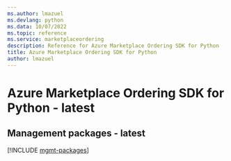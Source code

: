 ```yaml
---
ms.author: lmazuel
ms.devlang: python
ms.data: 10/07/2022
ms.topic: reference
ms.service: marketplaceordering
description: Reference for Azure Marketplace Ordering SDK for Python
title: Azure Marketplace Ordering SDK for Python
author: lmazuel
---
```

# Azure Marketplace Ordering SDK for Python - latest

## Management packages - latest
[!INCLUDE [mgmt-packages](marketplace-ordering-mgmt-index.md)]